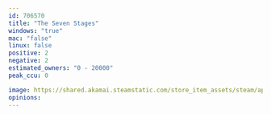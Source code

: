 ```yaml
---
id: 706570
title: "The Seven Stages"
windows: "true"
mac: "false"
linux: false
positive: 2
negative: 2
estimated_owners: "0 - 20000"
peak_ccu: 0

image: https://shared.akamai.steamstatic.com/store_item_assets/steam/apps/706570/header.jpg?t=1608098423
opinions:
---
```

